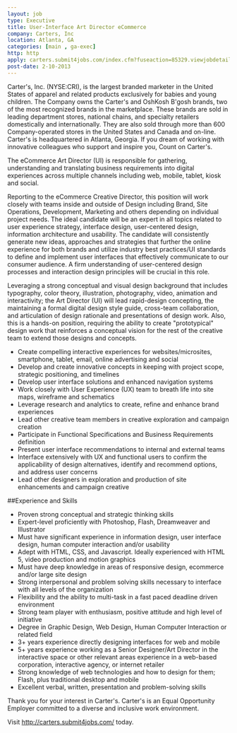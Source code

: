 ```yaml
---
layout: job
type: Executive
title: User-Interface Art Director eCommerce
company: Carters, Inc
location: Atlanta, GA
categories: [main , ga-exec]
http: http
apply: carters.submit4jobs.com/index.cfm?fuseaction=85329.viewjobdetail&CID=85329&JID=142633&source=WorkCreative.net
post-date: 2-10-2013
---
```


Carter's, Inc. (NYSE:CRI), is the largest branded marketer in the United States of apparel and related products exclusively for babies and young children. The Company owns the Carter's and OshKosh B'gosh brands, two of the most recognized brands in the marketplace. These brands are sold in leading department stores, national chains, and specialty retailers domestically and internationally. They are also sold through more than 600 Company-operated stores in the United States and Canada and on-line. Carter's is headquartered in Atlanta, Georgia. If you dream of working with innovative colleagues who support and inspire you, Count on Carter's.

The eCommerce Art Director (UI) is responsible for gathering, understanding and translating business requirements into digital experiences across multiple channels including web, mobile, tablet, kiosk and social.

Reporting to the eCommerce Creative Director, this position will work closely with teams inside and outside of Design including Brand, Site Operations, Development, Marketing and others depending on individual project needs. The ideal candidate will be an expert in all topics related to user experience strategy, interface design, user-centered design, information architecture and usability. The candidate will consistently generate new ideas, approaches and strategies that further the online experience for both brands and utilize industry best practices/UI standards to define and implement user interfaces that effectively communicate to our consumer audience. A firm understanding of user-centered design processes and interaction design principles will be crucial in this role.

Leveraging a strong conceptual and visual design background that includes typography, color theory, illustration, photography, video, animation and interactivity; the Art Director (UI) will lead rapid-design concepting, the maintaining a formal digital design style guide, cross-team collaboration, and articulation of design rationale and presentations of design work. Also, this is a hands-on position, requiring the ability to create "prototypical" design work that reinforces a conceptual vision for the rest of the creative team to extend those designs and concepts.

* Create compelling interactive experiences for websites/microsites, smartphone, tablet, email, online advertising and social
* Develop and create innovative concepts in keeping with project scope, strategic positioning, and timelines
* Develop user interface solutions and enhanced navigation systems
* Work closely with User Experience (UX) team to breath life into site maps, wireframe and schematics
* Leverage research and analytics to create, refine and enhance brand experiences
* Lead other creative team members in creative exploration and campaign creation
* Participate in Functional Specifications and Business Requirements definition
* Present user interface recommendations to internal and external teams
* Interface extensively with UX and functional users to confirm the applicability of design alternatives, identify and recommend options, and address user concerns
* Lead other designers in exploration and production of site enhancements and campaign creative

##Experience and Skills

* Proven strong conceptual and strategic thinking skills
* Expert-level proficiently with Photoshop, Flash, Dreamweaver and Illustrator
* Must have significant experience in information design, user interface design, human computer interaction and/or usability
* Adept with HTML, CSS, and Javascript. Ideally experienced with HTML 5, video production and motion graphics
* Must have deep knowledge in areas of responsive design, ecommerce and/or large site design
* Strong interpersonal and problem solving skills necessary to interface with all levels of the organization
* Flexibility and the ability to multi-task in a fast paced deadline driven environment
* Strong team player with enthusiasm, positive attitude and high level of initiative
* Degree in Graphic Design, Web Design, Human Computer Interaction or related field
* 3+ years experience directly designing interfaces for web and mobile
* 5+ years experience working as a Senior Designer/Art Director in the interactive space or other relevant areas experience in a web-based corporation, interactive agency, or internet retailer
* Strong knowledge of web technologies and how to design for them; Flash, plus traditional desktop and mobile
* Excellent verbal, written, presentation and problem-solving skills
 
Thank you for your interest in Carter's. Carter's is an Equal Opportunity Employer committed to a diverse and inclusive work environment.

Visit http://carters.submit4jobs.com/ today.